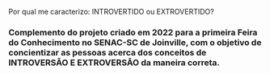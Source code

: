 Por qual me caracterizo: INTROVERTIDO ou EXTROVERTIDO?

### Complemento do projeto criado em 2022 para a primeira Feira do Conhecimento no SENAC-SC de Joinville, com o objetivo de concientizar as pessoas acerca dos conceitos de INTROVERSÃO E EXTROVERSÃO da maneira correta.
